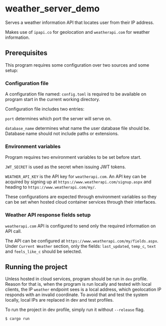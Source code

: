 # weather_server_demo

Serves a weather information API that locates user from their IP address.

Makes use of `ipapi.co` for geolocation and `weatherapi.com` for weather information.

## Prerequisites
This program requires some configuration over two sources and some setup:

### Configuration file
A configuration file named: `config.toml` is required to be available on program start
in the current working directory.

Configuration file includes two entries:

`port` determines which port the server will serve on.

`database_name` determines what name the user database file should be.
Database name should not include paths or extensions.

### Environment variables
Program requires two environment variables to be set before start.

`JWT_SECRET` is used as the secret when issuing JWT tokens.

`WEATHER_API_KEY` is the API key for `weatherapi.com`.
An API key can be acquired by signing up at `https://www.weatherapi.com/signup.aspx` and
heading to `https://www.weatherapi.com/my/`.

These configurations are expected through environment variables so they can be set
when hosted cloud container services through their interfaces.

### Weather API response fields setup
`weatherapi.com` API is configured to send only the required information on API call.

The API can be configured at `https://www.weatherapi.com/my/fields.aspx`.
Under `Current Weather` section, only the fields: `last_updated`, `temp_c`, `text` and
`feels_like_c` should be selected.

## Running the project

Unless hosted in cloud services, program should be run in `dev` profile. 
Reason for that is, when the program is run locally and tested with local clients, the IP `weather` endpoint sees
is a local address, which geolocation IP responds with an invalid coordinate.
To avoid that and test the system locally, local IPs are replaced in dev and test profiles.

To run the project in dev profile, simply run it without `--release` flag.

```shell
$ cargo run
```
